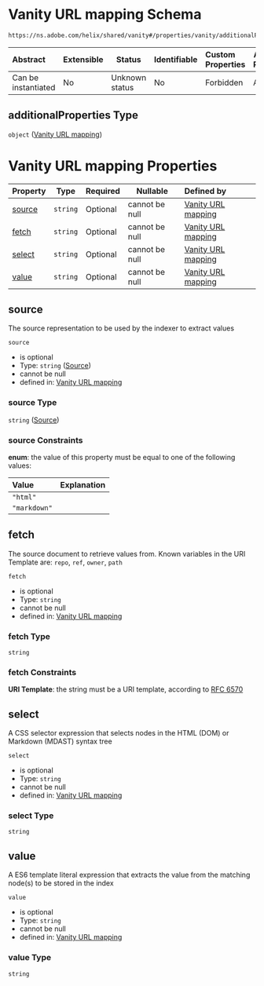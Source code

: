 # Vanity URL mapping Schema

```txt
https://ns.adobe.com/helix/shared/vanity#/properties/vanity/additionalProperties
```




| Abstract            | Extensible | Status         | Identifiable | Custom Properties | Additional Properties | Access Restrictions | Defined In                                                              |
| :------------------ | ---------- | -------------- | ------------ | :---------------- | --------------------- | ------------------- | ----------------------------------------------------------------------- |
| Can be instantiated | No         | Unknown status | No           | Forbidden         | Allowed               | none                | [redirects.schema.json\*](redirects.schema.json "open original schema") |

## additionalProperties Type

`object` ([Vanity URL mapping](redirects-properties-vanity-url-extractor-vanity-url-mapping.md))

# Vanity URL mapping Properties

| Property          | Type     | Required | Nullable       | Defined by                                                                                                           |
| :---------------- | -------- | -------- | -------------- | :------------------------------------------------------------------------------------------------------------------- |
| [source](#source) | `string` | Optional | cannot be null | [Vanity URL mapping](vanity-properties-source.md "https&#x3A;//ns.adobe.com/helix/shared/vanity#/properties/source") |
| [fetch](#fetch)   | `string` | Optional | cannot be null | [Vanity URL mapping](vanity-properties-fetch.md "https&#x3A;//ns.adobe.com/helix/shared/vanity#/properties/fetch")   |
| [select](#select) | `string` | Optional | cannot be null | [Vanity URL mapping](vanity-properties-select.md "https&#x3A;//ns.adobe.com/helix/shared/vanity#/properties/select") |
| [value](#value)   | `string` | Optional | cannot be null | [Vanity URL mapping](vanity-properties-value.md "https&#x3A;//ns.adobe.com/helix/shared/vanity#/properties/value")   |

## source

The source representation to be used by the indexer to extract values


`source`

-   is optional
-   Type: `string` ([Source](vanity-properties-source.md))
-   cannot be null
-   defined in: [Vanity URL mapping](vanity-properties-source.md "https&#x3A;//ns.adobe.com/helix/shared/vanity#/properties/source")

### source Type

`string` ([Source](vanity-properties-source.md))

### source Constraints

**enum**: the value of this property must be equal to one of the following values:

| Value        | Explanation |
| :----------- | ----------- |
| `"html"`     |             |
| `"markdown"` |             |

## fetch

The source document to retrieve values from. Known variables in the URI Template are: `repo`, `ref`, `owner`, `path`


`fetch`

-   is optional
-   Type: `string`
-   cannot be null
-   defined in: [Vanity URL mapping](vanity-properties-fetch.md "https&#x3A;//ns.adobe.com/helix/shared/vanity#/properties/fetch")

### fetch Type

`string`

### fetch Constraints

**URI Template**: the string must be a URI template, according to [RFC 6570](https://tools.ietf.org/html/rfc6570 "check the specification")

## select

A CSS selector expression that selects nodes in the HTML (DOM) or Markdown (MDAST) syntax tree


`select`

-   is optional
-   Type: `string`
-   cannot be null
-   defined in: [Vanity URL mapping](vanity-properties-select.md "https&#x3A;//ns.adobe.com/helix/shared/vanity#/properties/select")

### select Type

`string`

## value

A ES6 template literal expression that extracts the value from the matching node(s) to be stored in the index


`value`

-   is optional
-   Type: `string`
-   cannot be null
-   defined in: [Vanity URL mapping](vanity-properties-value.md "https&#x3A;//ns.adobe.com/helix/shared/vanity#/properties/value")

### value Type

`string`
